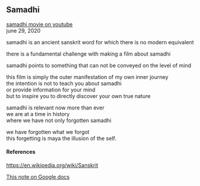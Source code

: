 
## Samadhi

[samadhi movie on youtube](https://www.youtube.com/watch?v=Bw9zSMsKcwk)   
june 29, 2020

samadhi is an ancient sanskrit word for which there is no modern equivalent

there is a fundamental challenge with making a film about samadhi

samadhi points to something that can not be conveyed on the level of mind

this film is simply the outer manifestation of my own inner journey   
the intention is not to teach you about samadhi   
or provide information for your mind   
but to inspire you to directly discover your own true nature   

samadhi is relevant now more than ever   
we are at a time in history   
where we have not only forgotten samadhi   

we have forgotten what we forgot   
this forgetting is maya the illusion of the self.   

#### References
https://en.wikipedia.org/wiki/Sanskrit

[This note on Google docs](https://docs.google.com/document/d/e/2PACX-1vQIjnEygLNkOxlfrW9ibbPqoCRXFegTMNxZJJCbTrU_wnPIEKnAsAv6C09urYtjyiuC2YWeQMCnWnEP/pub)   
